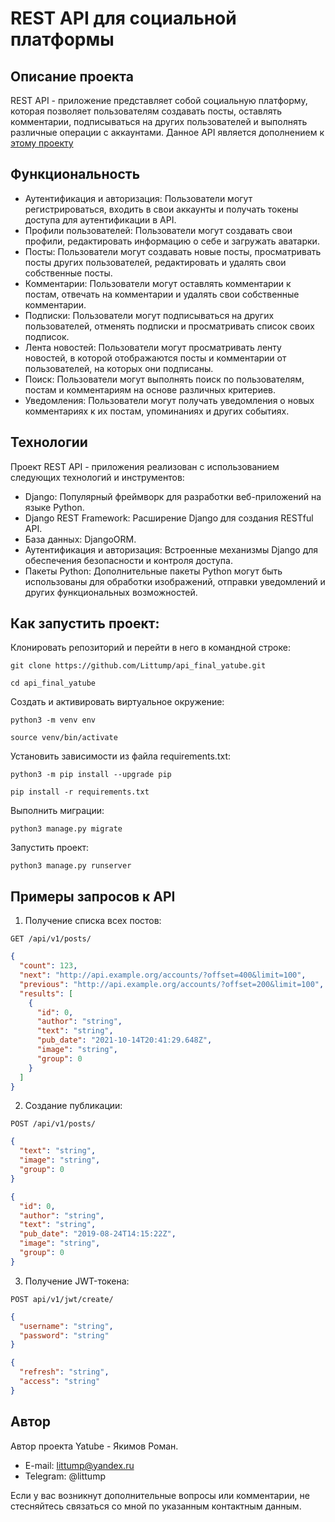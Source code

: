 # REST API для социальной платформы

## Описание проекта

REST API - приложение представляет собой социальную платформу, которая позволяет пользователям создавать посты, оставлять комментарии, подписываться на других пользователей и выполнять различные операции с аккаунтами. Данное API является дополнением к [этому проекту](https://github.com/Littump/yatube_project)

## Функциональность

- Аутентификация и авторизация: Пользователи могут регистрироваться, входить в свои аккаунты и получать токены доступа для аутентификации в API.
- Профили пользователей: Пользователи могут создавать свои профили, редактировать информацию о себе и загружать аватарки.
- Посты: Пользователи могут создавать новые посты, просматривать посты других пользователей, редактировать и удалять свои собственные посты.
- Комментарии: Пользователи могут оставлять комментарии к постам, отвечать на комментарии и удалять свои собственные комментарии.
- Подписки: Пользователи могут подписываться на других пользователей, отменять подписки и просматривать список своих подписок.
- Лента новостей: Пользователи могут просматривать ленту новостей, в которой отображаются посты и комментарии от пользователей, на которых они подписаны.
- Поиск: Пользователи могут выполнять поиск по пользователям, постам и комментариям на основе различных критериев.
- Уведомления: Пользователи могут получать уведомления о новых комментариях к их постам, упоминаниях и других событиях.

## Технологии

Проект REST API - приложения реализован с использованием следующих технологий и инструментов:

- Django: Популярный фреймворк для разработки веб-приложений на языке Python.
- Django REST Framework: Расширение Django для создания RESTful API.
- База данных: DjangoORM.
- Аутентификация и авторизация: Встроенные механизмы Django для обеспечения безопасности и контроля доступа.
- Пакеты Python: Дополнительные пакеты Python могут быть использованы для обработки изображений, отправки уведомлений и других функциональных возможностей.

## Как запустить проект:

Клонировать репозиторий и перейти в него в командной строке:

```
git clone https://github.com/Littump/api_final_yatube.git
```

```
cd api_final_yatube
```

Cоздать и активировать виртуальное окружение:

```
python3 -m venv env
```

```
source venv/bin/activate
```

Установить зависимости из файла requirements.txt:

```
python3 -m pip install --upgrade pip
```

```
pip install -r requirements.txt
```

Выполнить миграции:

```
python3 manage.py migrate
```

Запустить проект:

```
python3 manage.py runserver
```

## Примеры запросов к API

1. Получение списка всех постов:
```
GET /api/v1/posts/
```
```json
{
  "count": 123,
  "next": "http://api.example.org/accounts/?offset=400&limit=100",
  "previous": "http://api.example.org/accounts/?offset=200&limit=100",
  "results": [
    {
      "id": 0,
      "author": "string",
      "text": "string",
      "pub_date": "2021-10-14T20:41:29.648Z",
      "image": "string",
      "group": 0
    }
  ]
}
```
2. Создание публикации:
```
POST /api/v1/posts/
```
```json
{
  "text": "string",
  "image": "string",
  "group": 0
}
```
```json
{
  "id": 0,
  "author": "string",
  "text": "string",
  "pub_date": "2019-08-24T14:15:22Z",
  "image": "string",
  "group": 0
}
```
3. Получение JWT-токена:
```
POST api/v1/jwt/create/
```
```json
{
  "username": "string",
  "password": "string"
}
```
```json
{
  "refresh": "string",
  "access": "string"
}
```

## Автор

Автор проекта Yatube - Якимов Роман.

- E-mail: littump@yandex.ru
- Telegram: @littump

Если у вас возникнут дополнительные вопросы или комментарии, не стесняйтесь связаться со мной по указанным контактным данным.
